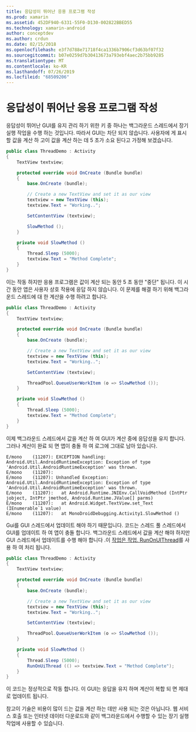 ```yaml
---
title: 응답성이 뛰어난 응용 프로그램 작성
ms.prod: xamarin
ms.assetid: 452DF940-6331-55F0-D130-002822BBED55
ms.technology: xamarin-android
author: conceptdev
ms.author: crdun
ms.date: 02/15/2018
ms.openlocfilehash: e3f7d788e71718f4ca1336b7906cf3d63bf07f32
ms.sourcegitcommit: b07e0259d7b30413673a793ebf4aec2b75bb9285
ms.translationtype: MT
ms.contentlocale: ko-KR
ms.lasthandoff: 07/26/2019
ms.locfileid: "68509206"
---
```

# <a name="writing-responsive-applications"></a>응답성이 뛰어난 응용 프로그램 작성

응답성이 뛰어난 GUI를 유지 관리 하기 위한 키 중 하나는 백그라운드 스레드에서 장기 실행 작업을 수행 하는 것입니다. 따라서 GUI는 차단 되지 않습니다. 사용자에 게 표시할 값을 계산 하 고이 값을 계산 하는 데 5 초가 소요 된다고 가정해 보겠습니다.

```csharp
public class ThreadDemo : Activity
{
    TextView textview;

    protected override void OnCreate (Bundle bundle)
    {
        base.OnCreate (bundle);

        // Create a new TextView and set it as our view
        textview = new TextView (this);
        textview.Text = "Working..";

        SetContentView (textview);

        SlowMethod ();
    }

    private void SlowMethod ()
    {
        Thread.Sleep (5000);
        textview.Text = "Method Complete";
    }
}
```

이는 작동 하지만 응용 프로그램은 값이 계산 되는 동안 5 초 동안 "중단" 됩니다. 이 시간 동안 앱은 사용자 상호 작용에 응답 하지 않습니다. 이 문제를 해결 하기 위해 백그라운드 스레드에 대 한 계산을 수행 하려고 합니다.

```csharp
public class ThreadDemo : Activity
{
    TextView textview;

    protected override void OnCreate (Bundle bundle)
    {
        base.OnCreate (bundle);

        // Create a new TextView and set it as our view
        textview = new TextView (this);
        textview.Text = "Working..";

        SetContentView (textview);

        ThreadPool.QueueUserWorkItem (o => SlowMethod ());
    }

    private void SlowMethod ()
    {
        Thread.Sleep (5000);
        textview.Text = "Method Complete";
    }
}
```

이제 백그라운드 스레드에서 값을 계산 하 여 GUI가 계산 중에 응답성을 유지 합니다. 그러나 계산이 완료 되 면 앱이 충돌 하 여 로그에 그대로 남아 있습니다.

```shell
E/mono    (11207): EXCEPTION handling: Android.Util.AndroidRuntimeException: Exception of type 'Android.Util.AndroidRuntimeException' was thrown.
E/mono    (11207):
E/mono    (11207): Unhandled Exception: Android.Util.AndroidRuntimeException: Exception of type 'Android.Util.AndroidRuntimeException' was thrown.
E/mono    (11207):   at Android.Runtime.JNIEnv.CallVoidMethod (IntPtr jobject, IntPtr jmethod, Android.Runtime.JValue[] parms)
E/mono    (11207):   at Android.Widget.TextView.set_Text (IEnumerable`1 value)
E/mono    (11207):   at MonoDroidDebugging.Activity1.SlowMethod ()
```

Gui를 GUI 스레드에서 업데이트 해야 하기 때문입니다. 코드는 스레드 풀 스레드에서 GUI를 업데이트 하 여 앱이 충돌 합니다. 백그라운드 스레드에서 값을 계산 해야 하지만 GUI 스레드에서 업데이트를 수행 해야 합니다 .이 [작업은 작업. RunOnUIThread](xref:Android.App.Activity.RunOnUiThread*)를 사용 하 여 처리 됩니다.

```csharp
public class ThreadDemo : Activity
{
    TextView textview;

    protected override void OnCreate (Bundle bundle)
    {
        base.OnCreate (bundle);

        // Create a new TextView and set it as our view
        textview = new TextView (this);
        textview.Text = "Working..";

        SetContentView (textview);

        ThreadPool.QueueUserWorkItem (o => SlowMethod ());
    }

    private void SlowMethod ()
    {
        Thread.Sleep (5000);
        RunOnUiThread (() => textview.Text = "Method Complete");
    }
}
```

이 코드는 정상적으로 작동 합니다. 이 GUI는 응답을 유지 하며 계산이 복합 되 면 제대로 업데이트 됩니다.

참고이 기술은 비용이 많이 드는 값을 계산 하는 데만 사용 되는 것은 아닙니다. 웹 서비스 호출 또는 인터넷 데이터 다운로드와 같이 백그라운드에서 수행할 수 있는 장기 실행 작업에 사용할 수 있습니다.
